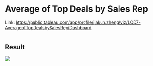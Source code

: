 # Average of Top Deals by Sales Rep

Link: https://public.tableau.com/app/profile/jiakun.zheng/viz/LOD7-AverageofTopDealsbySalesRep/Dashboard

```SQL

```

## Result

<div class='tableauPlaceholder' id='viz1660587248349' style='position: relative'><noscript><a href='#'><img alt=' '
                src='https:&#47;&#47;public.tableau.com&#47;static&#47;images&#47;LO&#47;LOD7-AverageofTopDealsbySalesRep&#47;Dashboard&#47;1_rss.png'
                style='border: none' /></a></noscript></div>
